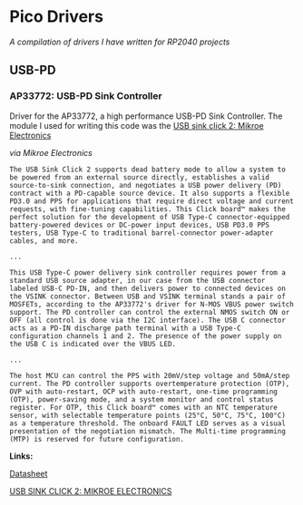 # Pico Drivers
*A compilation of drivers I have written for RP2040 projects*


## USB-PD

### AP33772: USB-PD Sink Controller

Driver for the AP33772, a high performance USB-PD Sink Controller. The module I used for writing this code was the [USB sink click 2: Mikroe Electronics](https://www.mikroe.com/usb-c-sink-2-click) 

*via Mikroe Electronics*

```
The USB Sink Click 2 supports dead battery mode to allow a system to be powered from an external source directly, establishes a valid source-to-sink connection, and negotiates a USB power delivery (PD) contract with a PD-capable source device. It also supports a flexible PD3.0 and PPS for applications that require direct voltage and current requests, with fine-tuning capabilities. This Click board™ makes the perfect solution for the development of USB Type-C connector-equipped battery-powered devices or DC-power input devices, USB PD3.0 PPS testers, USB Type-C to traditional barrel-connector power-adapter cables, and more.

...

This USB Type-C power delivery sink controller requires power from a standard USB source adapter, in our case from the USB connector labeled USB-C PD-IN, and then delivers power to connected devices on the VSINK connector. Between USB and VSINK terminal stands a pair of MOSFETs, according to the AP33772's driver for N-MOS VBUS power switch support. The PD controller can control the external NMOS switch ON or OFF (all control is done via the I2C interface). The USB C connector acts as a PD-IN discharge path terminal with a USB Type-C configuration channels 1 and 2. The presence of the power supply on the USB C is indicated over the VBUS LED.

...

The host MCU can control the PPS with 20mV/step voltage and 50mA/step current. The PD controller supports overtemperature protection (OTP), OVP with auto-restart, OCP with auto-restart, one-time programming (OTP), power-saving mode, and a system monitor and control status register. For OTP, this Click board™ comes with an NTC temperature sensor, with selectable temperature points (25°C, 50°C, 75°C, 100°C) as a temperature threshold. The onboard FAULT LED serves as a visual presentation of the negotiation mismatch. The Multi-time programming (MTP) is reserved for future configuration.
```


**Links:**

[Datasheet](https://www.diodes.com/part/view/AP33772/)

[USB SINK CLICK 2: MIKROE ELECTRONICS](https://www.mikroe.com/usb-c-sink-2-click)
